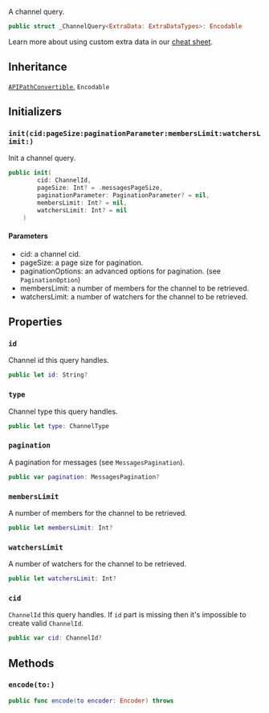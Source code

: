
A channel query.

``` swift
public struct _ChannelQuery<ExtraData: ExtraDataTypes>: Encodable 
```

> 

Learn more about using custom extra data in our [cheat sheet](https://github.com/GetStream/stream-chat-swift/wiki/Cheat-Sheet#working-with-extra-data).

## Inheritance

[`APIPathConvertible`](../APIClient/APIPathConvertible), `Encodable`

## Initializers

### `init(cid:pageSize:paginationParameter:membersLimit:watchersLimit:)`

Init a channel query.

``` swift
public init(
        cid: ChannelId,
        pageSize: Int? = .messagesPageSize,
        paginationParameter: PaginationParameter? = nil,
        membersLimit: Int? = nil,
        watchersLimit: Int? = nil
    ) 
```

#### Parameters

  - cid: a channel cid.
  - pageSize: a page size for pagination.
  - paginationOptions: an advanced options for pagination. (see `PaginationOption`)
  - membersLimit: a number of members for the channel  to be retrieved.
  - watchersLimit: a number of watchers for the channel to be retrieved.

## Properties

### `id`

Channel id this query handles.

``` swift
public let id: String?
```

### `type`

Channel type this query handles.

``` swift
public let type: ChannelType
```

### `pagination`

A pagination for messages (see `MessagesPagination`).

``` swift
public var pagination: MessagesPagination?
```

### `membersLimit`

A number of members for the channel to be retrieved.

``` swift
public let membersLimit: Int?
```

### `watchersLimit`

A number of watchers for the channel to be retrieved.

``` swift
public let watchersLimit: Int?
```

### `cid`

`ChannelId` this query handles.
If `id` part is missing then it's impossible to create valid `ChannelId`.

``` swift
public var cid: ChannelId? 
```

## Methods

### `encode(to:)`

``` swift
public func encode(to encoder: Encoder) throws 
```
